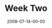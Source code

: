 ---
layout: message
category: message
series: "One"
title: "Week Two"
date: 2008-07-14-00-00
message_id: 506
description: "Crossroads is participating in the international \"One Prayer\" series in which various teachers from around the country share their one prayer for the church. In this talk, Craig Groeshel from LifeChurch.tv shares his prayer for the church to be \"one.\""
video: "http://s3.amazonaws.com/crossroads-media/messages/video/One2.mp4"
video-duration: "31:54"
video-image: "http://s3.amazonaws.com/crossroads-media/images/one2-still.jpg"
audio: "http://s3.amazonaws.com/crossroads-media/messages/audio/One2-final.mp3"
audio-duration: "30:03"
notes-description: ""
notes: "http://s3.amazonaws.com/crossroads-media/documents/SN_07-13-08.pdf"
notes-title: "One (Week Two) - Study Notes"
program: "http://s3.amazonaws.com/crossroads-media/documents/0712_13Program.pdf"
explicit: false
---